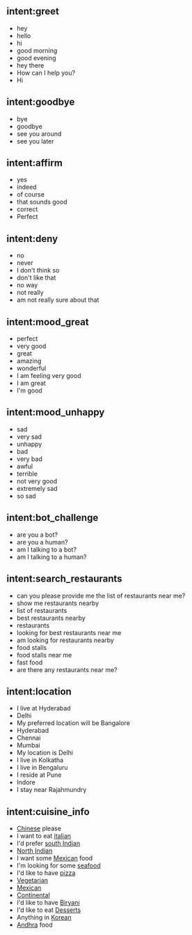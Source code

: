 ## intent:greet
- hey
- hello
- hi
- good morning
- good evening
- hey there
- How can I help you?
- Hi

## intent:goodbye
- bye
- goodbye
- see you around
- see you later

## intent:affirm
- yes
- indeed
- of course
- that sounds good
- correct
- Perfect

## intent:deny
- no
- never
- I don't think so
- don't like that
- no way
- not really
- am not really sure about that

## intent:mood_great
- perfect
- very good
- great
- amazing
- wonderful
- I am feeling very good
- I am great
- I'm good

## intent:mood_unhappy
- sad
- very sad
- unhappy
- bad
- very bad
- awful
- terrible
- not very good
- extremely sad
- so sad

## intent:bot_challenge
- are you a bot?
- are you a human?
- am I talking to a bot?
- am I talking to a human?

## intent:search_restaurants
- can you please provide me the list of restaurants near me?
- show me restaurants nearby
- list of restaurants
- best restaurants nearby
- restaurants
- looking for best restaurants near me
- am looking for restaurants nearby
- food stalls
- food stalls near me
- fast food
- are there any restaurants near me?

## intent:location
- I live at Hyderabad
- Delhi
- My preferred location will be Bangalore
- Hyderabad
- Chennai
- Mumbai
- My location is Delhi
- I live in Kolkatha
- I live in Bengaluru
- I reside at Pune
- Indore
- I stay near Rajahmundry

## intent:cuisine_info
- [Chinese](cuisine) please
- I want to eat [italian](cuisine)
- I'd prefer [south Indian](cuisine)
- [North Indian](cuisine)
- I want some [Mexican](cuisine) food
- I'm looking for some [seafood](cuisine)
- I'd like to have [pizza](cuisine)
- [Vegetarian](cuisine)
- [Mexican](cuisine)
- [Continental](cuisine)
- I'd like to have [Biryani](cuisine)
- I'd like to eat [Desserts](cuisine)
- Anything in [Korean](cuisine)
- [Andhra](cuisine) food
